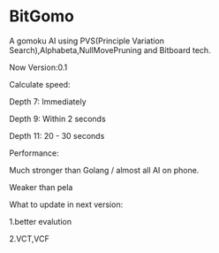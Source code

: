 # BitGomo
A gomoku AI using PVS(Principle Variation Search),Alphabeta,NullMovePruning and Bitboard tech.

Now Version:0.1

Calculate speed:

Depth 7: Immediately

Depth 9: Within 2 seconds

Depth 11: 20 - 30 seconds

Performance:

Much stronger than Golang / almost all AI on phone.

Weaker than pela

What to update in next version:

1.better evalution

2.VCT,VCF
